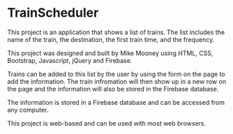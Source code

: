 # TrainScheduler
This project is an application that shows a list of trains. The list includes the name of the train, the destination, the first train time, and the frequency.

This project was designed and built by Mike Mooney using HTML, CSS, Bootstrap, Javascript, jQuery and Firebase.

Trains can be added to this list by the user by using the form on the page to add the information. The train infromation will then show up in a new row on the page and the information will also be stored in the Firebase database.

The information is stored in a Firebase database and can be accessed from any computer.

This project is web-based and can be used with most web browsers.

